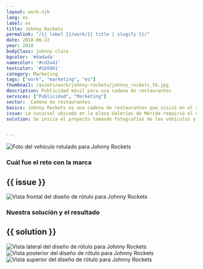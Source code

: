 ```yaml
---
layout: work.njk 
lang: es
label: es
title: Johnny Rockets
permalink: "/{{ label }}/work/{{ title | slugify }}/"
date: 2018-06-22
year: 2018
bodyClass: johnny claro
bgcolor: '#dadada'
namecolor: '#cd2a41'
textcolor: '#1b5981'
category: Marketing
tags: ["work", "marketing", "es"]
thumbnail: /assets/work/johnny-rockets/johnny_rockets_tb.jpg
description: Publicidad móvil para una cadena de restaurantes
services: ["Publicidad", "Marketing"]
sector:  Cadena de restaurantes
basics: Johnny Rockets es una cadena de restaurantes que inició en el año 1986 en los Ángeles California. Siete años después abrió su primer restaurante en México, teniendo un crecimiento continuo que le ha permitido posicionarse con más de 300 sucursales en todo el mundo.
issue: La sucursal ubicada en la plaza Galerías de Mérida requirió el diseño para la rotulación de sus vehículos, respetando el estilo gráfico relativo a la época de los 50’s y 60’s por el cual es conocida la franquicia.
solution: Se inicia el proyecto tomando fotografías de los vehículos y midiendo las áreas de trabajo. Después se elabora un mapa digital con base en las medidas, a fin de obtener un desplegado que cubra todas las caras externas de las vagonetas. Con el trazo delimitado, se procede con el diseño de propuestas utilizando elementos gráficos que respetaran la personalidad de la marca, así como diverso material fotográfico. El resultado es un diseño vistoso, adecuado al estilo de Johnny Rockets y con la función añadida de informar y publicitar el restaurante a los transeúntes.


---
```


![Foto del vehículo rotulado para Johnny Rockets](/assets/work/johnny-rockets/johnny_rockets_van_camino.jpg)

<div class="column__2">
    <div class="col__left">
        <h3>Cuál fue el reto con la marca</h3>
    </div>
    <div class="col__right">
        <h2>{{ issue }}</h2>
    </div>
</div>

![Vista frontal del diseño de rótulo para Johnny Rockets](/assets/work/johnny-rockets/johnny_rockets_vista_frente.jpg)

<div class="column__2 work__column__2">
    <div class="col__left">
        <h3>Nuestra solución y el resultado</h3>
    </div>
    <div class="col__right">
        <h2>{{ solution }}</h2>
    </div>
</div>

![Vista lateral del diseño de rótulo para Johnny Rockets](/assets/work/johnny-rockets/johnny_rockets_vista_lateral.jpg)
![Vista posterior del diseño de rótulo para Johnny Rockets](/assets/work/johnny-rockets/johnny_rockets_vista_reverso.jpg)
![Vista superior del diseño de rótulo para Johnny Rockets](/assets/work/johnny-rockets/johnny_rockets_vista_superior.jpg)
